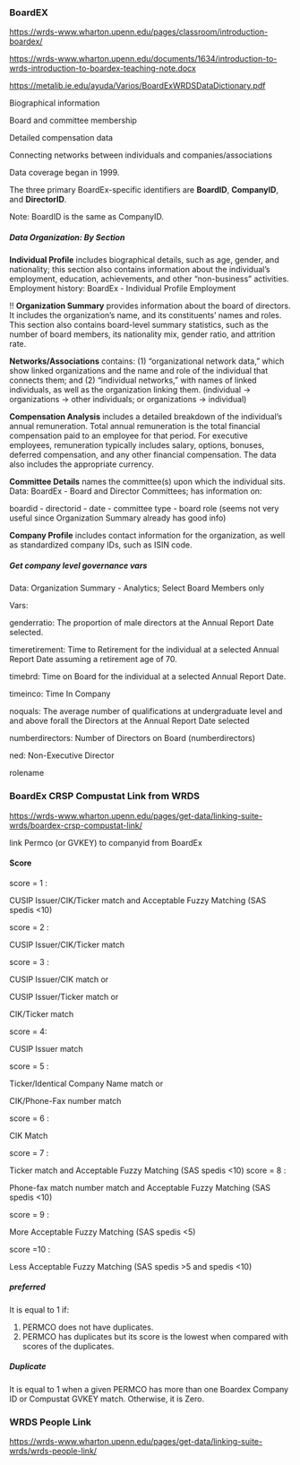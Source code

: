 ### BoardEX

https://wrds-www.wharton.upenn.edu/pages/classroom/introduction-boardex/

https://wrds-www.wharton.upenn.edu/documents/1634/introduction-to-wrds-introduction-to-boardex-teaching-note.docx

https://metalib.ie.edu/ayuda/Varios/BoardExWRDSDataDictionary.pdf

Biographical information

Board and committee membership

Detailed compensation data

Connecting networks between individuals and companies/associations



Data coverage began in 1999.



The three primary BoardEx-specific identifiers are **BoardID**, **CompanyID**, and **DirectorID**.

Note: BoardID is the same as CompanyID.



##### Data Organization: By Section

**Individual Profile** includes biographical details, such as age, gender, and nationality; this section also contains information about the individual’s employment, education, achievements, and other “non-business” activities. Employment history: BoardEx - Individual Profile Employment

!! **Organization Summary** provides information about the board of directors. It includes the organization’s name, and its constituents’ names and roles. This section also contains board-level summary statistics, such as the number of board members, its nationality mix, gender ratio, and attrition rate.

**Networks/Associations** contains: (1) “organizational network data,” which show linked organizations and the name and role of the individual that connects them; and (2) “individual networks,” with names of linked individuals, as well as the organization linking them. (individual -> organizations -> other individuals; or organizations -> individual)

**Compensation Analysis** includes a detailed breakdown of the individual’s annual remuneration. Total annual remuneration is the total financial compensation paid to an employee for that period. For executive employees, remuneration typically includes salary, options, bonuses, deferred compensation, and any other financial compensation. The data also includes the appropriate currency.

**Committee Details** names the committee(s) upon which the individual sits.  Data: BoardEx - Board and Director Committees; has information on:

boardid - directorid - date - committee type - board role (seems not very useful since Organization Summary already has good info)

**Company Profile** includes contact information for the organization, as well as standardized company IDs, such as ISIN code. 



##### Get company level governance vars

Data: Organization Summary - Analytics; Select Board Members only

Vars:

genderratio: The proportion of male directors at the Annual Report Date selected.

timeretirement: Time to Retirement for the individual at a selected Annual Report Date assuming a retirement age of 70.

timebrd: Time on Board for the individual at a selected Annual Report Date.

timeinco: Time In Company 

noquals: The average number of qualifications at undergraduate level and and above forall the Directors at the Annual Report Date selected

numberdirectors: Number of Directors on Board (numberdirectors)

ned: Non-Executive Director

rolename

### BoardEx CRSP Compustat Link from WRDS

https://wrds-www.wharton.upenn.edu/pages/get-data/linking-suite-wrds/boardex-crsp-compustat-link/

link Permco (or GVKEY) to companyid from BoardEx



#### Score

score = 1 :

CUSIP Issuer/CIK/Ticker match and Acceptable Fuzzy Matching (SAS spedis <10)

score = 2 :

CUSIP Issuer/CIK/Ticker match

score = 3 :

CUSIP Issuer/CIK match or

CUSIP Issuer/Ticker match or

CIK/Ticker match

score = 4:

CUSIP Issuer match

score = 5 :

Ticker/Identical Company Name match or

CIK/Phone-Fax number match

score = 6 :

CIK Match

score = 7 :

Ticker match and Acceptable Fuzzy Matching (SAS spedis <10) score = 8 :

Phone-fax match number match and Acceptable Fuzzy Matching (SAS spedis <10)

score = 9 :

More Acceptable Fuzzy Matching (SAS spedis <5)

score =10 :

Less Acceptable Fuzzy Matching (SAS spedis >5 and spedis <10)

##### preferred

It is equal to 1 if:

1. ﻿﻿﻿PERMCO does not have duplicates.
2. ﻿﻿﻿PERMCO has duplicates but its score is the lowest when compared with scores of the duplicates.

##### Duplicate

It is equal to 1 when a given PERMCO has more than one Boardex Company ID or Compustat GVKEY match. Otherwise, it is Zero.



### WRDS People Link
https://wrds-www.wharton.upenn.edu/pages/get-data/linking-suite-wrds/wrds-people-link/


